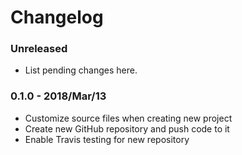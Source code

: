 # Changelog

### Unreleased

* List pending changes here.

### 0.1.0 - 2018/Mar/13

* Customize source files when creating new project
* Create new GitHub repository and push code to it
* Enable Travis testing for new repository
